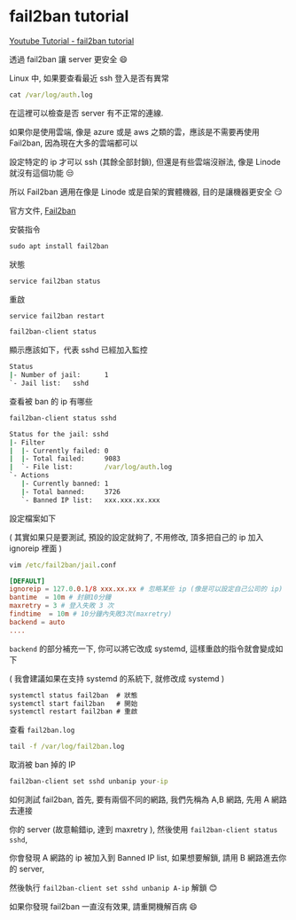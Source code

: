 # fail2ban tutorial

[Youtube Tutorial - fail2ban tutorial](https://youtu.be/5tzPamIzo4o)

透過 fail2ban 讓 server 更安全 :smile:

Linux 中, 如果要查看最近 ssh 登入是否有異常

```cmd
cat /var/log/auth.log
```

在這裡可以檢查是否 server 有不正常的連線.

如果你是使用雲端, 像是 azure 或是 aws 之類的雲，應該是不需要再使用 Fail2ban, 因為現在大多的雲端都可以

設定特定的 ip 才可以 ssh (其餘全部封鎖), 但還是有些雲端沒辦法, 像是 Linode 就沒有這個功能 :unamused:

所以 Fail2ban 適用在像是 Linode 或是自架的實體機器, 目的是讓機器更安全 :smirk:

官方文件, [Fail2ban](https://docs.fusionpbx.com/en/latest/firewall/fail2ban.html#)

安裝指令

```cmd
sudo apt install fail2ban
```

狀態

```cmd
service fail2ban status
```

重啟

```cmd
service fail2ban restart
```

```cmd
fail2ban-client status
```

顯示應該如下，代表 sshd 已經加入監控

```cmd
Status
|- Number of jail:      1
`- Jail list:   sshd
```

查看被 ban 的 ip 有哪些

```cmd
fail2ban-client status sshd
```

```cmd
Status for the jail: sshd
|- Filter
|  |- Currently failed: 0
|  |- Total failed:     9083
|  `- File list:        /var/log/auth.log
`- Actions
   |- Currently banned: 1
   |- Total banned:     3726
   `- Banned IP list:   xxx.xxx.xx.xxx
```

設定檔案如下

( 其實如果只是要測試, 預設的設定就夠了, 不用修改, 頂多把自己的 ip 加入 ignoreip 裡面 )

```cmd
vim /etc/fail2ban/jail.conf
```

```conf
[DEFAULT]
ignoreip = 127.0.0.1/8 xxx.xx.xx # 忽略某些 ip (像是可以設定自己公司的 ip)
bantime  = 10m # 封鎖10分鐘
maxretry = 3 # 登入失敗 3 次
findtime  = 10m # 10分鐘內失敗3次(maxretry)
backend = auto
....
```

`backend` 的部分補充一下, 你可以將它改成 systemd, 這樣重啟的指令就會變成如下

( 我會建議如果在支持 systemd 的系統下, 就修改成 systemd )

```cmd
systemctl status fail2ban  # 狀態
systemctl start fail2ban   # 開始
systemctl restart fail2ban # 重啟
```

查看 `fail2ban.log`

```cmd
tail -f /var/log/fail2ban.log
```

取消被 ban 掉的 IP

```cmd
fail2ban-client set sshd unbanip your-ip
```

如何測試 fail2ban, 首先, 要有兩個不同的網路, 我們先稱為 A,B 網路, 先用 A 網路去連接

你的 server (故意輸錯ip, 達到 maxretry ), 然後使用 `fail2ban-client status sshd`,

你會發現 A 網路的 ip 被加入到 Banned IP list, 如果想要解鎖, 請用 B 網路進去你的 server,

然後執行 `fail2ban-client set sshd unbanip A-ip` 解鎖 :blush:

如果你發現 fail2ban 一直沒有效果, 請重開機解百病 :smile: